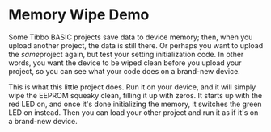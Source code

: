 # Memory Wipe Demo

Some Tibbo BASIC projects save data to device memory; then, when you upload another project, the data is still there. Or perhaps you want to upload the *same*project again, but test your setting initialization code. In other words, you want the device to be wiped clean before you upload your project, so you can see what your code does on a brand-new device.

This is what this little project does. Run it on your device, and it will simply wipe the EEPROM squeaky clean, filling it up with zeros. It starts up with the red LED on, and once it's done initializing the memory, it switches the green LED on instead. Then you can load your other project and run it as if it's on a brand-new device.